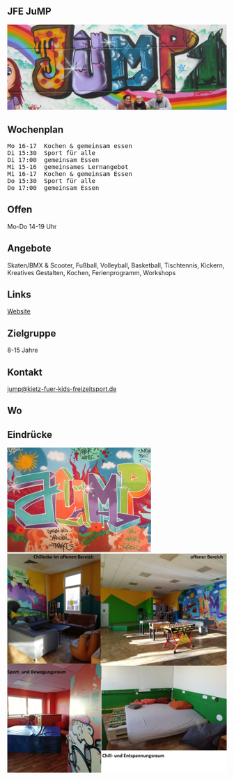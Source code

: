 ## JFE JuMP
<img id="topmedia" src="images/Jump/1.jpg" />

## Wochenplan
<pre id="weeklyschedule">
Mo 16-17  Kochen & gemeinsam essen
Di 15:30  Sport für alle
Di 17:00  gemeinsam Essen
Mi 15-16  gemeinsames Lernangebot
Mi 16-17  Kochen & gemeinsam Essen
Do 15:30  Sport für alle
Do 17:00  gemeinsam Essen
</pre>

## Offen
Mo-Do 14-19 Uhr

## Angebote
<p id="activities">
Skaten/BMX & Scooter, Fußball, Volleyball, Basketball, Tischtennis, Kickern, Kreatives Gestalten, Kochen, Ferienprogramm, Workshops
</p>

## Links
<a target="_blank" href="http://jump.kietz-fuer-kids-freizeitsport.de/">Website</a>

## Zielgruppe
8-15 Jahre

## Kontakt
[jump@kietz-fuer-kids-freizeitsport.de](mailto:jump@kietz-fuer-kids-freizeitsport.de)

## Wo
<div id="gmap"></div>
<script>window.onload = showMap('Schweriner Ring 27, 13059 Berlin', 0, 'gmap_mini')</script>

## Eindrücke
<div class="mediacontainer">
  <img src="images/Jump/JUMP.jpg" />
  <img src="images/Jump/2.jpg" />
</div>
